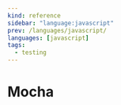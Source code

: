 ```yaml
---
kind: reference
sidebar: "language:javascript"
prev: /languages/javascript/
languages: [javascript]
tags:
  - testing
---
```


# Mocha

<!--
TODO: Finish this reference
TODO: Add tutorial and link to it
TODO: Add any recipes and link to them
-->
